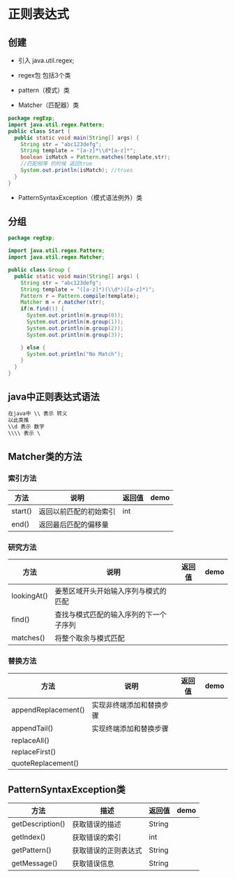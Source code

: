 # 正则表达式

## 创建

* 引入 java.util.regex;

* regex包 包括3个类

* pattern（模式）类

* Matcher（匹配器）类

```java
package regExp;
import java.util.regex.Pattern;
public class Start {
  public static void main(String[] args) {
    String str = "abc123defg";
    String template = "[a-z]*\\d*[a-z]*";
    boolean isMatch = Pattern.matches(template,str);
    //匹配相等 的时候 返回true
    System.out.println(isMatch); //trues
  }
}

```

* PatternSyntaxException（模式语法例外）类

## 分组

```java
package regExp;

import java.util.regex.Pattern;
import java.util.regex.Matcher;

public class Group {
  public static void main(String[] args) {
    String str = "abc123defg";
    String template = "([a-z]*)(\\d*)([a-z]*)";
    Pattern r = Pattern.compile(template);
    Matcher m = r.matcher(str);
    if(m.find()) {
      System.out.println(m.group(0));
      System.out.println(m.group(1));
      System.out.println(m.group(2));
      System.out.println(m.group(3));

    } else {
      System.out.println("No Match");
    }
  }
}
```

## java中正则表达式语法

```java
在java中 \\ 表示 转义
以此类推
\\d 表示 数字
\\\\ 表示 \
```

## Matcher类的方法

### 索引方法

方法 | 说明 | 返回值 | demo
-|-|-|-
start() | 返回以前匹配的初始索引 | int |
end() | 返回最后匹配的偏移量

### 研究方法

方法 | 说明 | 返回值 | demo
-|-|-|-
lookingAt() | 姜葱区域开头开始输入序列与模式的匹配
find() | 查找与模式匹配的输入序列的下一个子序列
matches() | 将整个取余与模式匹配

### 替换方法

方法 | 说明 | 返回值 | demo
-|-|-|-
appendReplacement() | 实现非终端添加和替换步骤
appendTail() | 实现终端添加和替换步骤
replaceAll() |
replaceFirst()|
quoteReplacement()|

## PatternSyntaxException类

方法 | 描述 | 返回值 | demo
-|-|-|-
getDescription() | 获取错误的描述 | String |
getIndex() | 获取错误的索引 |int
getPattern() | 获取错误的正则表达式 | String
getMessage() | 获取错误信息 | String